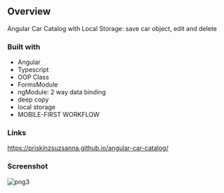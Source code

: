 ## Overview
Angular Car Catalog with Local Storage: save car object, edit and delete

### Built with

- Angular
- Typescript
- OOP Class
- FormsModule
- ngModule: 2 way data binding
- deep copy
- local storage
- MOBILE-FIRST WORKFLOW

### Links
https://priskinzsuzsanna.github.io/angular-car-catalog/

### Screenshot
![png3](https://github.com/PriskinZsuzsanna/angular-car-catalog/assets/121173949/f2b01e48-7854-44dc-85c1-039b7911c561)
